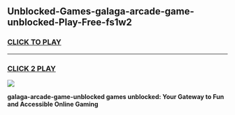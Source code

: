 
## Unblocked-Games-galaga-arcade-game-unblocked-Play-Free-fs1w2
<h3>
<a href="https://premium76.site?title=galaga-arcade-game-unblocked&ref=21A">CLICK TO PLAY</a></h3>
<hr>

<h3>
<a href="https://premium76.site?title=galaga-arcade-game-unblocked&ref=21A">CLICK 2 PLAY</a>
  
</h3>

<a href="https://premium76.site?title=galaga-arcade-game-unblocked&ref=21A"><img src="https://clearcache.store/games.png"></a>


**galaga-arcade-game-unblocked games unblocked: Your Gateway to Fun and Accessible Online Gaming**
